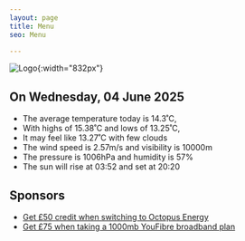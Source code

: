 ```yaml
---
layout: page
title: Menu
seo: Menu

---
```


![Logo](/images/logo.jpg){:width="832px"}

<!-- weather_marker starts -->
## On Wednesday, 04 June 2025

- The average temperature today is 14.3˚C,
- With highs of 15.38˚C and lows of 13.25˚C,
- It may feel like 13.27˚C with few clouds
- The wind speed is 2.57m/s and visibility is 10000m
- The pressure is 1006hPa and humidity is 57%
- The sun will rise at 03:52 and set at 20:20

<!-- weather_marker ends -->

## Sponsors

- [Get £50 credit when switching to Octopus Energy](https://bit.ly/3oD1nnS)
- [Get £75 when taking a 1000mb YouFibre broadband plan](https://aklam.io/91zWhU?)

